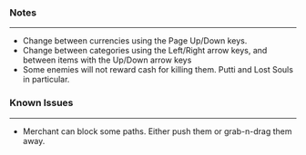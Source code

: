 ### Notes
---
- Change between currencies using the Page Up/Down keys.
- Change between categories using the Left/Right arrow keys, and between items with the Up/Down arrow keys
- Some enemies will not reward cash for killing them. Putti and Lost Souls in particular.

### Known Issues
---
- Merchant can block some paths. Either push them or grab-n-drag them away.